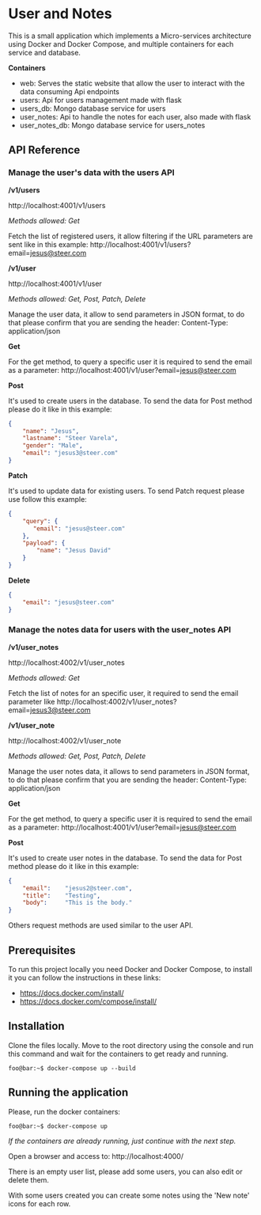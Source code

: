 # User and Notes

This is a small application which implements a Micro-services architecture using Docker and Docker Compose, and multiple containers for each service and database.

**Containers**

- web: Serves the static website that allow the user to interact with the data consuming Api endpoints
- users: Api for users management made with flask
- users_db: Mongo database service for users
- user_notes: Api to handle the notes for each user, also made with flask
- user_notes_db: Mongo database service for users_notes

## API Reference

### Manage the user's data with the users API

**/v1/users**

http://localhost:4001/v1/users

*Methods allowed: Get*

Fetch the list of registered users, it allow filtering if the URL parameters are sent like in this example: http://localhost:4001/v1/users?email=jesus@steer.com

**/v1/user**

http://localhost:4001/v1/user

*Methods allowed: Get, Post, Patch, Delete*

Manage the user data, it allow to send parameters in JSON format, to do that please confirm that you are sending the header: Content-Type: application/json

**Get**

For the get method, to query a specific user it is required to send the email as a parameter: http://localhost:4001/v1/user?email=jesus@steer.com

**Post**

It's used to create users in the database. To send the data for Post method please do it like in this example:

```json
{
    "name": "Jesus",
    "lastname": "Steer Varela",
    "gender": "Male",
    "email": "jesus3@steer.com"
}
```

**Patch**

It's used to update data for existing users. To send Patch request please use follow this example:

``` json
{
    "query": {
       "email": "jesus@steer.com"
    },
    "payload": {
        "name": "Jesus David"
    }
}
```

**Delete**

``` json
{
    "email": "jesus@steer.com"
}
```

### Manage the notes data for users with the user_notes API

**/v1/user_notes**

http://localhost:4002/v1/user_notes

*Methods allowed: Get*

Fetch the list of notes for an specific user, it required to send the email parameter like http://localhost:4002/v1/user_notes?email=jesus3@steer.com

**/v1/user_note**

http://localhost:4002/v1/user_note

*Methods allowed: Get, Post, Patch, Delete*

Manage the user notes data, it allows to send parameters in JSON format, to do that please confirm that you are sending the header: Content-Type: application/json

**Get**

For the get method, to query a specific user it is required to send the email as a parameter: http://localhost:4001/v1/user?email=jesus@steer.com

**Post**

It's used to create user notes in the database. To send the data for Post method please do it like in this example:

```json
{
    "email":    "jesus2@steer.com",
    "title":    "Testing",
    "body":     "This is the body."
}
```

Others request methods are used similar to the user API.

## Prerequisites

To run this project locally you need Docker and Docker Compose, to install it you can follow the instructions in these links:

- https://docs.docker.com/install/
- https://docs.docker.com/compose/install/

## Installation

Clone the files locally. Move to the root directory using the console and run this command and wait for the containers to get ready and running.

```console
foo@bar:~$ docker-compose up --build
```

## Running the application

Please, run the docker containers:

```console
foo@bar:~$ docker-compose up
```

*If the containers are already running, just continue with the next step.*

Open a browser and access to: http://localhost:4000/

There is an empty user list, please add some users, you can also edit or delete them.

With some users created you can create some notes using the 'New note' icons for each row.
